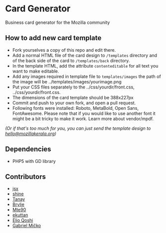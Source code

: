 Card Generator
==============

Business card generator for the Mozilla community


## How to add new card template ##
* Fork yourselves a copy of this repo and edit there.
* Add a normal HTML file of the card design to `/templates` directory and of the back side of the card to `/templates/back` directory.
* In the template HTML, add the attribute `contenteditable` for all text you want to make editable.
* Add any images required in template file to `templates/images` the path of the image will be ../templates/images/yourimage.png
* Put your CSS files separately to the ../css/yourdir/front.css, ../css/yourdir/front.css.
* The dimensions of the card template should be 388x227px
* Commit and push to your own fork, and open a pull request.
* Following fonts were installed: Roboto, MetaBold, Open Sans, FontAwesome. Please note that
if you would like to use another font it might be a bit tricky to make it work.
Learn more about vendor/mpdf.

_(Or if that's too much for you, you can just send the template design to hello@mozillakerala.org)_

## Dependencies ##
* PHP5 with GD library

## Contributors ##
* [jsx](https://github.com/riverspirit)
* [shine](https://github.com/shinescodes)
* [Tanay](https://github.com/tanay1337)
* [Brylie](https://github.com/brylie)
* [Mte90](https://github.com/Mte90)
* [ekuttan](https://github.com/ekuttan)
* [Elio Qoshi](https://github.com/elioqoshi)
* [Gabriel Mičko](https://github.com/gabrielmicko)
